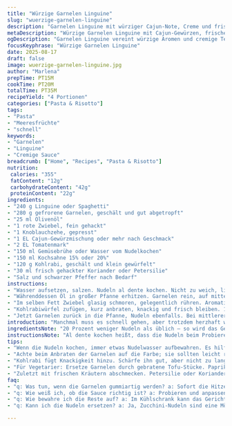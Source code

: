 ```yaml
---
title: "Würzige Garnelen Linguine"
slug: "wuerzige-garnelen-linguine"
description: "Garnelen Linguine mit würziger Cajun-Note, Creme und frischen Kräutern. Leicht abgewandelt mit Kohlrabi statt Käse, Tomatenmark statt Dosentomaten. Aromatische Zwiebeln, Knoblauch und Cajun-Gewürze, gebraten bis sie duften, mit cremiger Sauce. Praktische Tipps zum Timing, Erkennen von Garzuständen und Ersatzvorschläge. Ideal wenn spontan, schnell und geschmackvoll zubereitet werden soll."
metaDescription: "Würzige Garnelen Linguine mit Cajun-Gewürzen, frischen Kräutern und cremiger Sauce. Schnelle, herzhafte Mahlzeit für spontane Gelegenheiten."
ogDescription: "Garnelen Linguine vereint würzige Aromen und cremige Texturen. Ideal für ein schnelles, köstliches Essen – perfekt für jede Gelegenheit."
focusKeyphrase: "Würzige Garnelen Linguine"
date: 2025-08-17
draft: false
image: wuerzige-garnelen-linguine.jpg
author: "Marlena"
prepTime: PT15M
cookTime: PT20M
totalTime: PT35M
recipeYield: "4 Portionen"
categories: ["Pasta & Risotto"]
tags:
- "Pasta"
- "Meeresfrüchte"
- "schnell"
keywords:
- "Garnelen"
- "Linguine"
- "Cremige Sauce"
breadcrumb: ["Home", "Recipes", "Pasta & Risotto"]
nutrition: 
 calories: "355"
 fatContent: "12g"
 carbohydrateContent: "42g"
 proteinContent: "22g"
ingredients:
- "240 g Linguine oder Spaghetti"
- "280 g gefrorene Garnelen, geschält und gut abgetropft"
- "25 ml Olivenöl"
- "1 rote Zwiebel, fein gehackt"
- "1 Knoblauchzehe, gepresst"
- "1 EL Cajun-Gewürzmischung oder mehr nach Geschmack"
- "2 EL Tomatenmark"
- "150 ml Gemüsebrühe oder Wasser vom Nudelkochen"
- "150 ml Kochsahne 15% oder 20%"
- "120 g Kohlrabi, geschält und klein gewürfelt"
- "30 ml frisch gehackter Koriander oder Petersilie"
- "Salz und schwarzer Pfeffer nach Bedarf"
instructions:
- "Wasser aufsetzen, salzen. Nudeln al dente kochen. Nicht zu weich, lieber bissfest. 100 ml Kochwasser abnehmen, abtropfen, warm halten."
- "Währenddessen Öl in großer Pfanne erhitzen. Garnelen rein, auf mittelhoher Stufe anbraten. Nur 2 bis 3 Minuten. Sie springen und quietschen, leicht rosa müssen sie sein – nicht zu lange. Herausnehmen, beiseitestellen. Würzen mit Salz, Pfeffer."
- "Im selben Fett Zwiebel glasig schmoren, gelegentlich rühren. Aromatisch muss es werden, leicht goldgelb. Knoblauch und Cajun sofort rein, kurz mitrösten – nicht verbrennen! Sofort Tomatenmark dazu, alles kräftig vermengen. 1 bis 2 Minuten braten, damit der Duft sich entfaltet."
- "Kohlrabiwürfel zufügen, kurz anbraten, knackig und frisch bleiben. 150 ml Gemüsebrühe oder Nudelwasser angießen. Ein wenig einkochen, leicht sämig. Sahne dazu, alles umrühren. Sauce soll cremig werden, aber noch flüssig genug zum Mischen. Mit Salz und Pfeffer abschmecken."
- "Jetzt Garnelen zurück in die Pfanne, Nudeln ebenfalls. Bei mittlerer Hitze alles vermengen. Sauce soll Nudeln ummanteln, nicht ersäufen. Falls zu dick, löffelweise Nudelwasser zugeben. Einstechen, probieren. Kräuter untermischen, frisch und hellgrün. Warm servieren, ideal sofort – sonst Sauce zieht ein und wird zäh."
introduction: "Manchmal muss es schnell gehen, aber trotzdem herzhaft würzig sein. Linguines mit Garnelen, abgeschmeckt mit Cajun-Gewürzen – das ist ein Klassiker, den ich oft variiere. Statt klassischer Dosentomaten setze ich auf Tomatenmark, intensiver und weniger wässrig. Kohlgemüse wie Kohlrabi bringt zusätzlich Biss und Frische in die cremige Sauce. Garnelen brauchen dabei nur ein paar Minuten in der Pfanne, sonst werden sie gummiartig. Die Sauce richte ich mit Kochwasser der Nudeln aus, das ist mein kleiner Trick für den perfekten Glanz und die richtige Konsistenz. Kräuter dürfen nicht fehlen, ruhig etwas mehr als üblich, frisch im letzten Moment untergehoben. Gewürzt wird großzügig, aber immer vorsichtig – Cajun kann sonst alles überdecken. Erkennt man daran, wenn die Pfanne beim Rösten angenehm würzt und leicht knistert."
ingredientsNote: "20 Prozent weniger Nudeln als üblich – so wird das Gericht leichter und besser mit Sauce vermischt. Garnelen kann man auch durch gebratene Hähnchenstücke oder Tofu ersetzen, bei Vegetariern gern Paprika zusätzlich. Statt Tomatenmark sind Dosentomaten mit reduzierter Flüssigkeit möglich – dann muss länger eingekocht werden, um die richtige Bindung zu bekommen. Kohlrabi nutze ich als Alternative zum Frischkäse, der mindert die Fettigkeit und gibt dennoch eine cremige Textur. Man kann Petersilie durch Koriander ersetzen, das gibt eine frische, exotische Note. Wichtig: Knoblauch nie zu lange braten, sonst bitter. Und beim Würzen immer langsam anfangen und abschmecken – Cajun Gewürzmischungen variieren extrem."
instructionsNote: "Al dente kochen heißt, dass die Nudeln beim Probieren innen noch leicht Widerstand geben. Nicht zu lang lassen – Nachgaren in der Pfanne mit Soße ist normal. Garnelen höchstens 3 Minuten braten, bis sie rosa und leicht spröde sind; wenn sie aufhören zu springen, wird's Zeit. Zwiebel goldgelb heißt, sie sollte weich und leicht karamellisiert sein, dann erst Knoblauch und Gewürze dazu – das verhindert Bitterkeit. Tomatenmark kurz mit anrösten, um den Säure-Geschmack zu entschärfen. Kohlrabi bleibt knackig, also nur kurz drin lassen, sonst verliert er Biss. Sahne und Nudelwasser geben die cremige Konsistenz, nicht zu viel auf einmal, sonst verwässert die Sauce. Am Ende Gemüse und Garnelen in die Sauce geben, nicht andersrum, sonst zerfallen sie. Frische Kräuter zum Schluss – nie zu früh, sonst welken sie. Serviert auch mit extra Zitronenschnitz für Frische."
tips:
- "Wenn die Nudeln kochen, immer etwas Nudelwasser aufbewahren. Es hilft, die Sauce cremig zu machen. Einfluss der Stärke ist enorm. Nudelwasser gibt Glanz. Ein guter Trick, den ich immer anwende."
- "Achte beim Anbraten der Garnelen auf die Farbe; sie sollten leicht rosa werden. Wenn sie quietschen, sind sie fast fertig. Abziehen, sobald sie diese Unsicherheit haben. Gummiartige Garnelen sind keine Freude. Dann die Gewürze sorgfältig dosieren."
- "Kohlrabi fügt Knackigkeit hinzu. Schärfe ihn gut, aber nicht zu lange braten. Bei 1 bis 2 Minuten bleibt er frisch. Wenn er matschig wird, hat er lange genug in der Pfanne verweilt. Jedes Gemüse ist ein Spiel mit der Zeit."
- "Für Vegetarier: Ersetze Garnelen durch gebratene Tofu-Stücke. Paprika macht den zusätzlichen Kick. Und die Sauce funktioniert wunderbar mit allerlei Gemüse. Gehe experimentell heran. Die Grundlage bleibt gleich, aber die Zutaten können variieren."
- "Zuletzt mit frischen Kräutern abschmecken. Petersilie oder Koriander können》perfekt ergänzen. Denke daran, zu früh einfach bei der Hitze im Topf ist tödlich. Am Ende untermischen für den frischen Geschmack."
faq:
- "q: Was tun, wenn die Garnelen gummiartig werden? a: Sofort die Hitze meiden. Sie sind schnell zu viel. Weniger ist mehr; nicht länger als 3 Minuten. Besser mehr erhöhen, nicht überbraten."
- "q: Wie weiß ich, ob die Sauce richtig ist? a: Probieren und anpassen. Oft dünnflüssiger sein als erwartet. Überflüssige Flüssigkeit kann hinzugefügt werden. Nudelwasser und Sahne sind gute Optionen."
- "q: Wie bewahre ich die Reste auf? a: Im Kühlschrank kann das Gericht 2 bis 3 Tage überstehen. Use airtighte Behälter, um die Feuchtigkeit zu halten. Wieder erhitzen mit etwas Wasser oder Brühe."
- "q: Kann ich die Nudeln ersetzen? a: Ja, Zucchini-Nudeln sind eine Möglichkeit. Sie sind leichter und passen gut. Aber Anpassungen auf der Garzeit sind nötig.  Achte darauf, nicht zu weich werden zu lassen."

---
```

